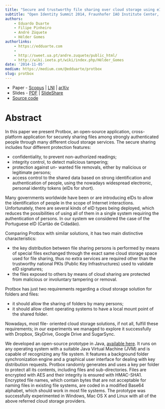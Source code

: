 ```yaml
---
title: "Secure and trustworthy file sharing over cloud storage using eID tokens"
subtitle: "Open Identity Summit 2014, Fraunhofer IAO Institute Center, Stuttgart, Germany"
authors:
    - Eduardo Duarte
    - Filipe Pinheiro
    - André Zúquete
    - Hélder Gomes
authorlinks:
    - https://edduarte.com
    - 
    - http://sweet.ua.pt/andre.zuquete/public_html/
    - http://wiki.ieeta.pt/wiki/index.php/Hélder_Gomes
date: '2014-11-05'
medium: https://medium.com/@edduarte/protbox
slug: protbox
---
```


- Paper - [Scopus](http://www.scopus.com/inward/record.url?eid=2-s2.0-84919383572&partnerID=tZOtx3y1) | [LNI](http://subs.emis.de/LNI/Proceedings/Proceedings237/article15.html) | [arXiv](http://arxiv.org/abs/1501.03139)
- Slides - [PDF](/openidentity2014/slides.pdf) | [SlideShare](http://www.slideshare.net/EduardoDuarte33/oid2014presentation)
- [Source code](https://github.com/edduarte/protbox)

# Abstract

In this paper we present Protbox, an open-source application, cross-platform
application for securely sharing files among strongly authenticated people
through many different cloud storage services. The secure sharing includes four
different protection features:

- confidentiality, to prevent non-authorized readings;
- integrity control, to detect malicious tampering;
- protection against un- wanted file removals, either by malicious or
  legitimate persons;
- access control to the shared data based on strong identification and
  authentication of people, using the nowadays widespread electronic, personal
  identity tokens (eIDs for short).

Many governments worldwide have been or are introducing eIDs to allow the
identification of people in the scope of Internet interactions. Unfortunately,
there are several kinds of eID types being deployed, which reduces the
possibilities of using all of them in a single system requiring the
authentication of persons. In our system we considered the case of the
Portuguese eID (Cartão de Cidadão).

Comparing Protbox with similar solutions, it has two main distinctive
characteristics:

- the key distribution between file sharing persons is performed by means of
  special files exchanged through the exact same cloud storage space used for
  file sharing, thus no extra services are required other than the trustworthy
  national PKIs (Public Key Infrastructures) used to validate eID signatures;
- the files exposed to others by means of cloud sharing are protected from
  malicious or involuntary tampering or removal.

Protbox has just two requirements regarding a cloud storage solution for
folders and files:

- it should allow the sharing of folders by many persons;
- it should allow client operating systems to have a local mount point of the
  shared folder.

Nowadays, most file- oriented cloud storage solutions, if not all, fulfill
these requirements; in our experiments we managed to explore it successfully
with Dropbox, SkyDrive, Google Drive and SugarSync.

We developed an open-source prototype in Java, [available
here](https://github.com/edduarte/protbox). It runs on any operating system
with a suitable Java Virtual Machine (JVM) and is capable of recognizing any
file system. It features a background folder synchronization engine and a
graphical user interface for dealing with key distribution requests. Protbox
randomly generates and uses a key per folder to protect all its contents,
including files and sub-directories. Files are encrypted with AES and their
integrity is ensured with HMAC-SHA1. Encrypted file names, which contain bytes
that are not acceptable for naming files in existing file systems, are coded in
a modified Base64 alphabet, which should work in most file systems. The
prototype was successfully experimented in Windows, Mac OS X and Linux with all
of the above referred cloud storage providers.
